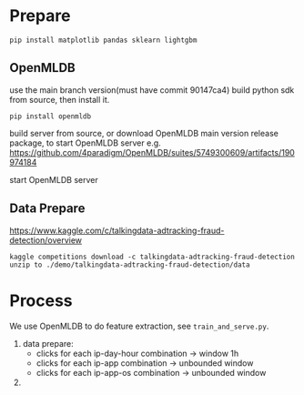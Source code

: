 # Prepare
```
pip install matplotlib pandas sklearn lightgbm
```

## OpenMLDB
use the main branch version(must have commit 90147ca4)
build python sdk from source, then install it.
```
pip install openmldb
```

build server from source, or download OpenMLDB main version release package, to start OpenMLDB server
e.g. https://github.com/4paradigm/OpenMLDB/suites/5749300609/artifacts/190974184

start OpenMLDB server

## Data Prepare
https://www.kaggle.com/c/talkingdata-adtracking-fraud-detection/overview
```
kaggle competitions download -c talkingdata-adtracking-fraud-detection
unzip to ./demo/talkingdata-adtracking-fraud-detection/data 
```

# Process
We use OpenMLDB to do feature extraction, see `train_and_serve.py`.

1. data prepare: 
    * clicks for each ip-day-hour combination -> window 1h
    * clicks for each ip-app combination -> unbounded window
    * clicks for each ip-app-os combination -> unbounded window
2. 

